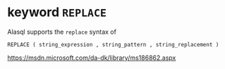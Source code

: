 # keyword `REPLACE`

Alasql supports the `replace` syntax of 

    REPLACE ( string_expression , string_pattern , string_replacement )  

https://msdn.microsoft.com/da-dk/library/ms186862.aspx